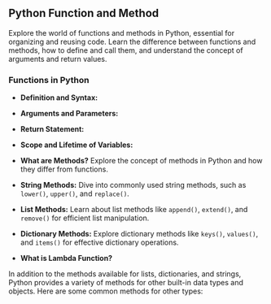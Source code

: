 ## Python Function and Method

Explore the world of functions and methods in Python, essential for organizing and reusing code. Learn the difference between functions and methods, how to define and call them, and understand the concept of arguments and return values.

### Functions in Python

- **Definition and Syntax:**
  
- **Arguments and Parameters:**
  
- **Return Statement:**
  
- **Scope and Lifetime of Variables:**

- **What are Methods?**
  Explore the concept of methods in Python and how they differ from functions.

- **String Methods:**
  Dive into commonly used string methods, such as `lower()`, `upper()`, and `replace()`.

- **List Methods:**
  Learn about list methods like `append()`, `extend()`, and `remove()` for efficient list manipulation.

- **Dictionary Methods:**
  Explore dictionary methods like `keys()`, `values()`, and `items()` for effective dictionary operations.
  
- **What is Lambda Function?**

In addition to the methods available for lists, dictionaries, and strings, Python provides a variety of methods for other built-in data types and objects. Here are some common methods for other types:


